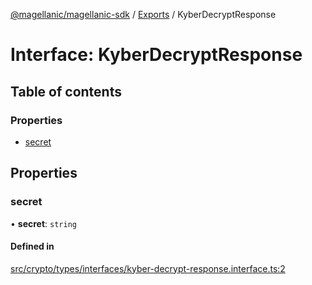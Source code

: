 [@magellanic/magellanic-sdk](../README.md) / [Exports](../modules.md) / KyberDecryptResponse

# Interface: KyberDecryptResponse

## Table of contents

### Properties

- [secret](KyberDecryptResponse.md#secret)

## Properties

### secret

• **secret**: `string`

#### Defined in

[src/crypto/types/interfaces/kyber-decrypt-response.interface.ts:2](https://github.com/Magellanic-AI/magellanic-sdk-nodejs/blob/0e4ce76/src/crypto/types/interfaces/kyber-decrypt-response.interface.ts#L2)
